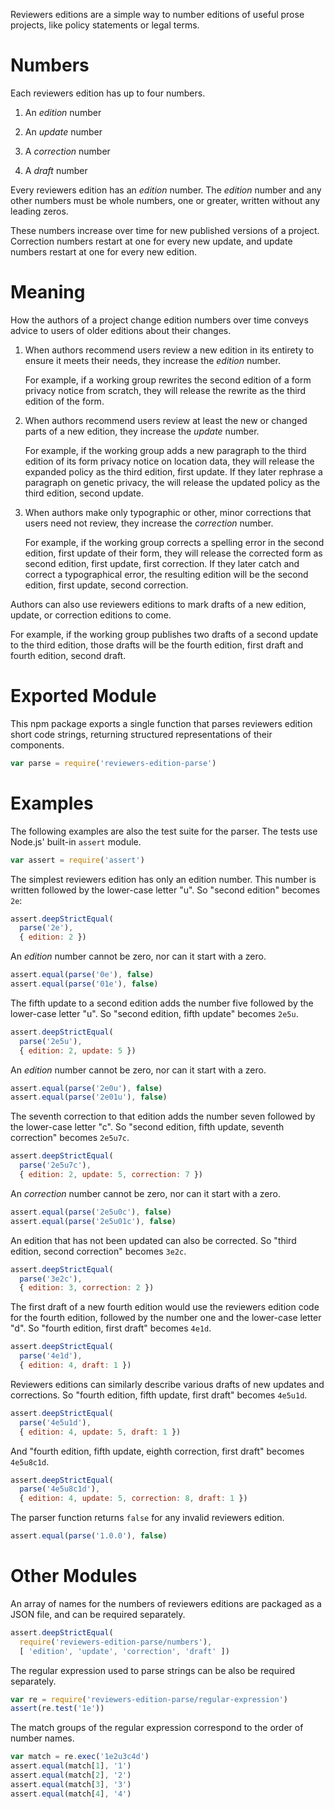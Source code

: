 Reviewers editions are a simple way to number editions of useful prose
projects, like policy statements or legal terms.

# Numbers

Each reviewers edition has up to four numbers.

1. An _edition_ number

2. An _update_ number

3. A _correction_ number

4. A _draft_ number

Every reviewers edition has an _edition_ number. The _edition_ number
and any other numbers must be whole numbers, one or greater, written
without any leading zeros.

These numbers increase over time for new published versions of a
project. Correction numbers restart at one for every new update, and
update numbers restart at one for every new edition.

# Meaning

How the authors of a project change edition numbers over time conveys
advice to users of older editions about their changes.

1. When authors recommend users review a new edition in its entirety to
   ensure it meets their needs, they increase the _edition_ number.

   For example, if a working group rewrites the second edition of a form
   privacy notice from scratch, they will release the rewrite as the
   third edition of the form.

2. When authors recommend users review at least the new or changed parts
   of a new edition, they increase the _update_ number.

   For example, if the working group adds a new paragraph to the third
   edition of its form privacy notice on location data, they will
   release the expanded policy as the third edition, first update. If
   they later rephrase a paragraph on genetic privacy, the will release
   the updated policy as the third edition, second update.

4. When authors make only typographic or other, minor corrections that
   users need not review, they increase the _correction_ number.

   For example, if the working group corrects a spelling error in the
   second edition, first update of their form, they will release the
   corrected form as second edition, first update, first correction. If
   they later catch and correct a typographical error, the resulting
   edition will be the second edition, first update, second correction.

Authors can also use reviewers editions to mark drafts of a new edition,
update, or correction editions to come.

For example, if the working group publishes two drafts of a second
update to the third edition, those drafts will be the fourth edition,
first draft and fourth edition, second draft.

# Exported Module

This npm package exports a single function that parses reviewers edition
short code strings, returning structured representations of their
components.

```javascript
var parse = require('reviewers-edition-parse')
```

# Examples

The following examples are also the test suite for the parser. The tests
use Node.js' built-in `assert` module.

```javascript
var assert = require('assert')
```

The simplest reviewers edition has only an edition number. This number
is written followed by the lower-case letter "u". So "second edition"
becomes `2e`:

```javascript
assert.deepStrictEqual(
  parse('2e'),
  { edition: 2 })
```

An _edition_ number cannot be zero, nor can it start with a zero.

```javascript
assert.equal(parse('0e'), false)
assert.equal(parse('01e'), false)
```

The fifth update to a second edition adds the number five followed by
the lower-case letter "u". So "second edition, fifth update" becomes
`2e5u`.

```javascript
assert.deepStrictEqual(
  parse('2e5u'),
  { edition: 2, update: 5 })
```

An _edition_ number cannot be zero, nor can it start with a zero.

```javascript
assert.equal(parse('2e0u'), false)
assert.equal(parse('2e01u'), false)
```

The seventh correction to that edition adds the number seven followed
by the lower-case letter "c". So "second edition, fifth update, seventh
correction" becomes `2e5u7c`.

```javascript
assert.deepStrictEqual(
  parse('2e5u7c'),
  { edition: 2, update: 5, correction: 7 })
```

An _correction_ number cannot be zero, nor can it start with a zero.

```javascript
assert.equal(parse('2e5u0c'), false)
assert.equal(parse('2e5u01c'), false)
```

An edition that has not been updated can also be corrected. So "third
edition, second correction" becomes `3e2c`.

```javascript
assert.deepStrictEqual(
  parse('3e2c'),
  { edition: 3, correction: 2 })
```

The first draft of a new fourth edition would use the reviewers edition
code for the fourth edition, followed by the number one and the
lower-case letter "d". So "fourth edition, first draft" becomes `4e1d`.

```javascript
assert.deepStrictEqual(
  parse('4e1d'),
  { edition: 4, draft: 1 })
```

Reviewers editions can similarly describe various drafts of new updates
and corrections. So "fourth edition, fifth update, first draft" becomes
`4e5u1d`.

```javascript
assert.deepStrictEqual(
  parse('4e5u1d'),
  { edition: 4, update: 5, draft: 1 })
```

And "fourth edition, fifth update, eighth correction, first draft"
becomes `4e5u8c1d`.

```javascript
assert.deepStrictEqual(
  parse('4e5u8c1d'),
  { edition: 4, update: 5, correction: 8, draft: 1 })
```

The parser function returns `false` for any invalid reviewers edition.

```javascript
assert.equal(parse('1.0.0'), false)
```

# Other Modules

An array of names for the numbers of reviewers editions are packaged as
a JSON file, and can be required separately.

```javascript
assert.deepStrictEqual(
  require('reviewers-edition-parse/numbers'),
  [ 'edition', 'update', 'correction', 'draft' ])
```

The regular expression used to parse strings can be also be required
separately.

```javascript
var re = require('reviewers-edition-parse/regular-expression')
assert(re.test('1e'))
```

The match groups of the regular expression correspond to the order of
number names.

```javascript
var match = re.exec('1e2u3c4d')
assert.equal(match[1], '1')
assert.equal(match[2], '2')
assert.equal(match[3], '3')
assert.equal(match[4], '4')
```
